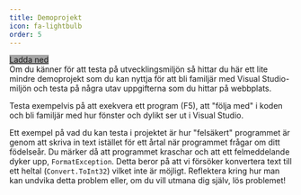 ```yaml
---
title: Demoprojekt
icon: fa-lightbulb
order: 5
---
```

<a href="/files/DemoProjekt.zip" class="button" style="margin-top:0;margin-bottom:40px;background-color:#a6a6a6">Ladda ned</a>
<br>
Om du känner för att testa på utvecklingsmiljön så hittar du här ett lite mindre demoprojekt som du kan nyttja för att
bli familjär med Visual Studio-miljön och testa på några utav uppgifterna som du hittar på webbplats.

Testa exempelvis på att exekvera ett program (F5), att "följa med" i koden och bli familjär med hur fönster och dylikt
ser ut i Visual Studio.

Ett exempel på vad du kan testa i projektet är hur "felsäkert" programmet är genom att skriva
in text istället för ett årtal när programmet frågar om ditt födelseår. Du märker då att
programmet kraschar och att ett felmeddelande dyker upp, <code>FormatException</code>. Detta beror på att
vi försöker konvertera text till ett heltal (<code>Convert.ToInt32</code>) vilket inte är möjligt. Reflektera kring
hur man kan undvika detta problem eller, om du vill utmana dig själv, lös problemet!
